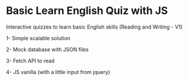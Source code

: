 # Basic Learn English Quiz with JS
Interactive quizzes to learn basic English skills (Reading and Writing - V1)

1- Simple scalable solution

2- Mock database with JSON files

3- Fetch API to read

4- JS vanilla (with a little input from jquery)

